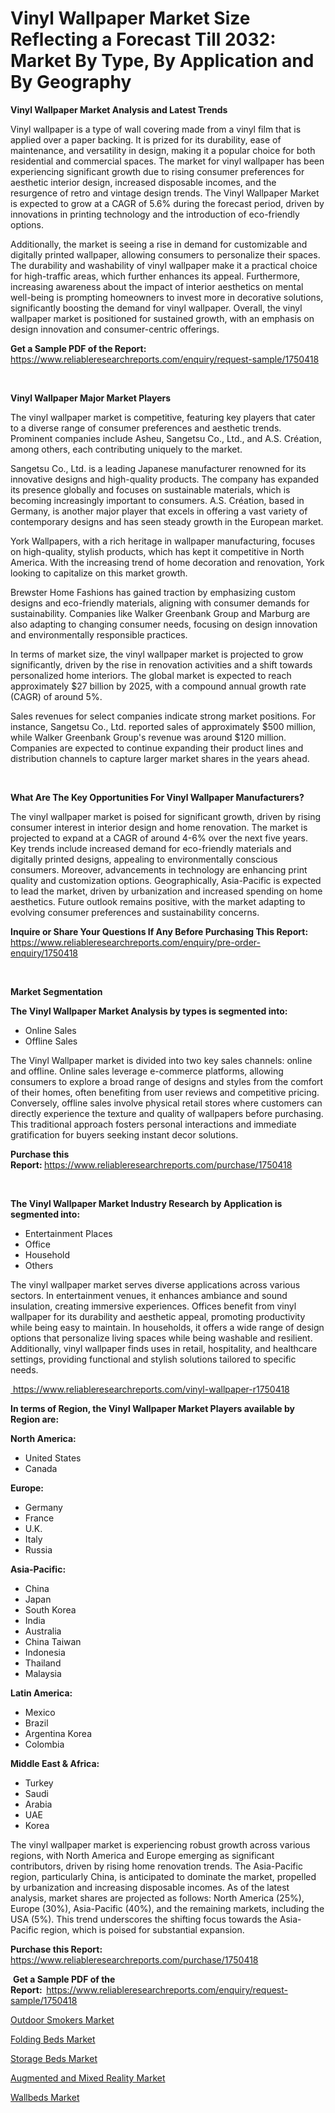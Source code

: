 <p><h1>Vinyl Wallpaper Market Size Reflecting a Forecast Till 2032: Market By Type, By Application and By Geography</h1></p><p><strong>Vinyl Wallpaper Market Analysis and Latest Trends</strong></p>
<p><p>Vinyl wallpaper is a type of wall covering made from a vinyl film that is applied over a paper backing. It is prized for its durability, ease of maintenance, and versatility in design, making it a popular choice for both residential and commercial spaces. The market for vinyl wallpaper has been experiencing significant growth due to rising consumer preferences for aesthetic interior design, increased disposable incomes, and the resurgence of retro and vintage design trends. The Vinyl Wallpaper Market is expected to grow at a CAGR of 5.6% during the forecast period, driven by innovations in printing technology and the introduction of eco-friendly options. </p><p>Additionally, the market is seeing a rise in demand for customizable and digitally printed wallpaper, allowing consumers to personalize their spaces. The durability and washability of vinyl wallpaper make it a practical choice for high-traffic areas, which further enhances its appeal. Furthermore, increasing awareness about the impact of interior aesthetics on mental well-being is prompting homeowners to invest more in decorative solutions, significantly boosting the demand for vinyl wallpaper. Overall, the vinyl wallpaper market is positioned for sustained growth, with an emphasis on design innovation and consumer-centric offerings.</p></p>
<p><strong>Get a Sample PDF of the Report:&nbsp;</strong> <a href="https://www.reliableresearchreports.com/enquiry/request-sample/1750418?utm_campaign=24&utm_medium=2&utm_source=Github&utm_content=ia&utm_term=07022025&utm_id=vinyl-wallpaper">https://www.reliableresearchreports.com/enquiry/request-sample/1750418</a></p>
<p>&nbsp;</p>
<p><strong>Vinyl Wallpaper Major Market Players</strong></p>
<p><p>The vinyl wallpaper market is competitive, featuring key players that cater to a diverse range of consumer preferences and aesthetic trends. Prominent companies include Asheu, Sangetsu Co., Ltd., and A.S. Création, among others, each contributing uniquely to the market.</p><p>Sangetsu Co., Ltd. is a leading Japanese manufacturer renowned for its innovative designs and high-quality products. The company has expanded its presence globally and focuses on sustainable materials, which is becoming increasingly important to consumers. A.S. Création, based in Germany, is another major player that excels in offering a vast variety of contemporary designs and has seen steady growth in the European market.</p><p>York Wallpapers, with a rich heritage in wallpaper manufacturing, focuses on high-quality, stylish products, which has kept it competitive in North America. With the increasing trend of home decoration and renovation, York looking to capitalize on this market growth.</p><p>Brewster Home Fashions has gained traction by emphasizing custom designs and eco-friendly materials, aligning with consumer demands for sustainability. Companies like Walker Greenbank Group and Marburg are also adapting to changing consumer needs, focusing on design innovation and environmentally responsible practices.</p><p>In terms of market size, the vinyl wallpaper market is projected to grow significantly, driven by the rise in renovation activities and a shift towards personalized home interiors. The global market is expected to reach approximately $27 billion by 2025, with a compound annual growth rate (CAGR) of around 5%.</p><p>Sales revenues for select companies indicate strong market positions. For instance, Sangetsu Co., Ltd. reported sales of approximately $500 million, while Walker Greenbank Group's revenue was around $120 million. Companies are expected to continue expanding their product lines and distribution channels to capture larger market shares in the years ahead.</p></p>
<p>&nbsp;</p>
<p><strong>What Are The Key Opportunities For Vinyl Wallpaper Manufacturers?</strong></p>
<p><p>The vinyl wallpaper market is poised for significant growth, driven by rising consumer interest in interior design and home renovation. The market is projected to expand at a CAGR of around 4-6% over the next five years. Key trends include increased demand for eco-friendly materials and digitally printed designs, appealing to environmentally conscious consumers. Moreover, advancements in technology are enhancing print quality and customization options. Geographically, Asia-Pacific is expected to lead the market, driven by urbanization and increased spending on home aesthetics. Future outlook remains positive, with the market adapting to evolving consumer preferences and sustainability concerns.</p></p>
<p><strong>Inquire or Share Your Questions If Any Before Purchasing This Report:</strong> <a href="https://www.reliableresearchreports.com/enquiry/pre-order-enquiry/1750418?utm_campaign=24&utm_medium=2&utm_source=Github&utm_content=ia&utm_term=07022025&utm_id=vinyl-wallpaper">https://www.reliableresearchreports.com/enquiry/pre-order-enquiry/1750418</a></p>
<p>&nbsp;</p>
<p><strong>Market Segmentation</strong></p>
<p><strong>The Vinyl Wallpaper Market Analysis by types is segmented into:</strong></p>
<p><ul><li>Online Sales</li><li>Offline Sales</li></ul></p>
<p><p>The Vinyl Wallpaper market is divided into two key sales channels: online and offline. Online sales leverage e-commerce platforms, allowing consumers to explore a broad range of designs and styles from the comfort of their homes, often benefiting from user reviews and competitive pricing. Conversely, offline sales involve physical retail stores where customers can directly experience the texture and quality of wallpapers before purchasing. This traditional approach fosters personal interactions and immediate gratification for buyers seeking instant decor solutions.</p></p>
<p><strong>Purchase this Report:&nbsp;</strong><a href="https://www.reliableresearchreports.com/purchase/1750418?utm_campaign=24&utm_medium=2&utm_source=Github&utm_content=ia&utm_term=07022025&utm_id=vinyl-wallpaper">https://www.reliableresearchreports.com/purchase/1750418</a></p>
<p>&nbsp;</p>
<p><strong>The Vinyl Wallpaper Market Industry Research by Application is segmented into:</strong></p>
<p><ul><li>Entertainment Places</li><li>Office</li><li>Household</li><li>Others</li></ul></p>
<p><p>The vinyl wallpaper market serves diverse applications across various sectors. In entertainment venues, it enhances ambiance and sound insulation, creating immersive experiences. Offices benefit from vinyl wallpaper for its durability and aesthetic appeal, promoting productivity while being easy to maintain. In households, it offers a wide range of design options that personalize living spaces while being washable and resilient. Additionally, vinyl wallpaper finds uses in retail, hospitality, and healthcare settings, providing functional and stylish solutions tailored to specific needs.</p></p>
<p><a href="https://www.reliableresearchreports.com/vinyl-wallpaper-r1750418?utm_campaign=24&utm_medium=2&utm_source=Github&utm_content=ia&utm_term=07022025&utm_id=vinyl-wallpaper">&nbsp;https://www.reliableresearchreports.com/vinyl-wallpaper-r1750418</a></p>
<p><strong>In terms of Region, the Vinyl Wallpaper Market Players available by Region are:</strong></p>
<p>
    <p> <strong> North America: </strong>
        <ul>
            <li>United States</li>
            <li>Canada</li>
        </ul>
        </p> 
    <p> <strong> Europe: </strong>
        <ul>
            <li>Germany</li>
            <li>France</li>
            <li>U.K.</li>
            <li>Italy</li>
            <li>Russia</li>
        </ul>
        </p> 
    <p> <strong> Asia-Pacific: </strong>
        <ul>
            <li>China</li>
            <li>Japan</li>
            <li>South Korea</li>
            <li>India</li>
            <li>Australia</li>
            <li>China Taiwan</li>
            <li>Indonesia</li>
            <li>Thailand</li>
            <li>Malaysia</li>
        </ul>
        </p> 
    <p> <strong> Latin America: </strong>
        <ul>
            <li>Mexico</li>
            <li>Brazil</li>
            <li>Argentina Korea</li>
            <li>Colombia</li>
        </ul>
        </p> 
    <p> <strong> Middle East & Africa: </strong>
        <ul>
            <li>Turkey</li>
            <li>Saudi</li>
            <li>Arabia</li>
            <li>UAE</li>
            <li>Korea</li>
        </ul>
    </p>
    </p>
<p><p>The vinyl wallpaper market is experiencing robust growth across various regions, with North America and Europe emerging as significant contributors, driven by rising home renovation trends. The Asia-Pacific region, particularly China, is anticipated to dominate the market, propelled by urbanization and increasing disposable incomes. As of the latest analysis, market shares are projected as follows: North America (25%), Europe (30%), Asia-Pacific (40%), and the remaining markets, including the USA (5%). This trend underscores the shifting focus towards the Asia-Pacific region, which is poised for substantial expansion.</p></p>
<p><strong>Purchase this Report: </strong><a href="https://www.reliableresearchreports.com/purchase/1750418?utm_campaign=24&utm_medium=2&utm_source=Github&utm_content=ia&utm_term=07022025&utm_id=vinyl-wallpaper">https://www.reliableresearchreports.com/purchase/1750418</a></p>
<p>&nbsp;<strong>Get a Sample PDF of the Report:&nbsp;&nbsp;</strong><a href="https://www.reliableresearchreports.com/enquiry/request-sample/1750418?utm_campaign=24&utm_medium=2&utm_source=Github&utm_content=ia&utm_term=07022025&utm_id=vinyl-wallpaper">https://www.reliableresearchreports.com/enquiry/request-sample/1750418</a></p>
<p><strong></strong></p>
<p><p><a href="https://github.com/mbilliekralc/Market-Research-Report-List-1/blob/main/outdoor-smokers-market.md?utm_campaign=24&utm_medium=2&utm_source=Github&utm_content=ia&utm_term=07022025&utm_id=vinyl-wallpaper">Outdoor Smokers Market</a></p><p><a href="https://github.com/mohmodsiason/Market-Research-Report-List-1/blob/main/folding-beds-market.md?utm_campaign=24&utm_medium=2&utm_source=Github&utm_content=ia&utm_term=07022025&utm_id=vinyl-wallpaper">Folding Beds Market</a></p><p><a href="https://github.com/saoneubeh8/Market-Research-Report-List-1/blob/main/storage-beds-market.md?utm_campaign=24&utm_medium=2&utm_source=Github&utm_content=ia&utm_term=07022025&utm_id=vinyl-wallpaper">Storage Beds Market</a></p><p><a href="https://github.com/anggigpps/Market-Research-Report-List-1/blob/main/augmented-and-mixed-reality-market.md?utm_campaign=24&utm_medium=2&utm_source=Github&utm_content=ia&utm_term=07022025&utm_id=vinyl-wallpaper">Augmented and Mixed Reality Market</a></p><p><a href="https://github.com/deyniphytic/Market-Research-Report-List-1/blob/main/wallbeds-market.md?utm_campaign=24&utm_medium=2&utm_source=Github&utm_content=ia&utm_term=07022025&utm_id=vinyl-wallpaper">Wallbeds Market</a></p></p>